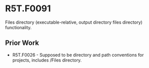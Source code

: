 # R5T.F0091
Files directory (executable-relative, output directory files directory) functionality.


## Prior Work

* R5T.F0026 - Supposed to be directory and path conventions for projects, includes /Files directory.